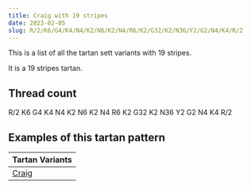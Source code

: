 ```yaml
---
title: Craig with 19 stripes
date: 2023-02-05
slug: R/2/K6/G4/K4/N4/K2/N6/K2/N4/R6/K2/G32/K2/N36/Y2/G2/N4/K4/R/2
---
```

This is a list of all the tartan sett variants with 19 stripes.

It is a 19 stripes tartan.


## Thread count
R/2 K6 G4 K4 N4 K2 N6 K2 N4 R6 K2 G32 K2 N36 Y2 G2 N4 K4 R/2

## Examples of this tartan pattern

| Tartan Variants |
|---------------|
| [Craig](/variants/r/2/k6/g4/k4/n4/k2/n6/k2/n4/r6/k2/g32/k2/n36/y2/g2/n4/k4/r/2-g008000-k000000-n808080-rc00000-yf0c000)||
